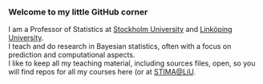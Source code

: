 ### Welcome to my little GitHub corner

I am a Professor of Statistics at [Stockholm University](https://www.su.se) and [Linköping University](https://liu.se).\
I teach and do research in Bayesian statistics, often with a focus on prediction and computational aspects.\
I like to keep all my teaching material, including sources files, open, so you will find repos for all my courses here (or at [STIMA@LiU](https://github.com/STIMALiU/).

<!--
**mattiasvillani/mattiasvillani** is a ✨ _special_ ✨ repository because its `README.md` (this file) appears on your GitHub profile.

Here are some ideas to get you started:

- 🔭 I’m currently working on ...
- 🌱 I’m currently learning ...
- 👯 I’m looking to collaborate on ...
- 🤔 I’m looking for help with ...
- 💬 Ask me about ...
- 📫 How to reach me: ...
- 😄 Pronouns: ...
- ⚡ Fun fact: ...
-->

